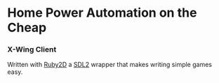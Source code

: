 # Home Power Automation on the Cheap
### X-Wing Client

Written with [Ruby2D](http://www.ruby2d.com) a [SDL2](https://www.libsdl.org) wrapper that makes writing simple games easy.
